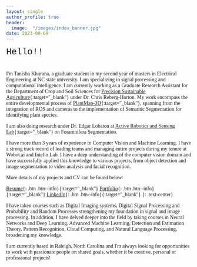 ```yaml
---
layout: single
author_profile: true
header:
  image:  "/images/index_banner.jpg"
date: 2023-09-09
---
```

<html>
<head>
    <style>
        body {
            font-family: 'Times New Roman', Times, serif;
        }
    </style>
</head>
<body>

<div style="margin-bottom:1cm; font-family: 'Courier New', Courier, monospace;" align="left"><font size="5">Hello!!</font></div>

I'm Tanisha Khurana, a graduate student in my second year of masters in Electrical Engineering at NC state university. I am specializing in signal processing and computational intelligence. I am currently working as a Graduate Research Assistant for the Department of Crop and Soil Sciences for [Precision Sustainable Agriculture](https://www.precisionsustainableag.org/){:target="_blank"} under Dr. Chris Reberg-Horton. My work encompass the entire developmental process of [PlantMap-3D](https://www.precisionsustainableag.org/plantmap3d){:target="_blank"}, spanning from the integration of ROS and cameras to the implementation of Semantic Segmentation for identifying plant species. 

I am also doing research under Dr. Edgar Lobaton at [Active Robotics and Sensing Lab](https://research.ece.ncsu.edu/aros/){:target="_blank"} on Foramnifera Segmentation. 

I have more than 3 years of experience in Computer Vision and Machine Learning. I have a strong track record of leading teams and managing entire projects during my tenure at Wobot.ai and Intello Lab. I have a deep understanding of the computer vision domain and have successfully applied this knowledge to various projects, from object detection and image segmentation to video analysis and facial recognition. 

More details of my projects and CV can be found below:

[Resume](https://tanisha1112.github.io/cv/){: .btn .btn--info}{:target="_blank"} [Portfolio](https://tanisha1112.github.io/projects/){: .btn .btn--info}{:target="_blank"} [LinkedIn](https://www.linkedin.com/in/tanisha-khurana/){: .btn .btn--info}{:target="_blank"}
{: .text-center}

I have taken courses such as Digital Imaging systems, Digital Signal Processing and Probability and Random Processes strengthening my foundation in signal and image processing. In addition, I have delved deeper into the field by taking courses in Neural Networks and Deep Learning, Advanced Machine Learning, Detection and Estimation Theory, Pattern Recognition, Cloud Computing, and Natural Language Processing, broadening my knowledge.

I am currently based in Raleigh, North Carolina and I'm always looking for opportunities to work with passionate people on shared goals, whether it be creative, personal or professional projects!


</body>
</html>


